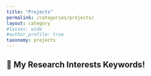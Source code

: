 ```yaml
---
title: "Projects"
permalink: /categories/projects/
layout: category
#lasses: wide
#author_profile: true
taxonomy: projects
---
```


## 🔬 My Research Interests Keywords!

<!-- <div class="flourish-embed flourish-bubble-chart" data-src="visualisation/23513275"><script src="https://public.flourish.studio/resources/embed.js"></script><noscript><img src="https://public.flourish.studio/visualisation/23513275/thumbnail" width="100%" alt="bubble-chart visualization" /></noscript></div> -->